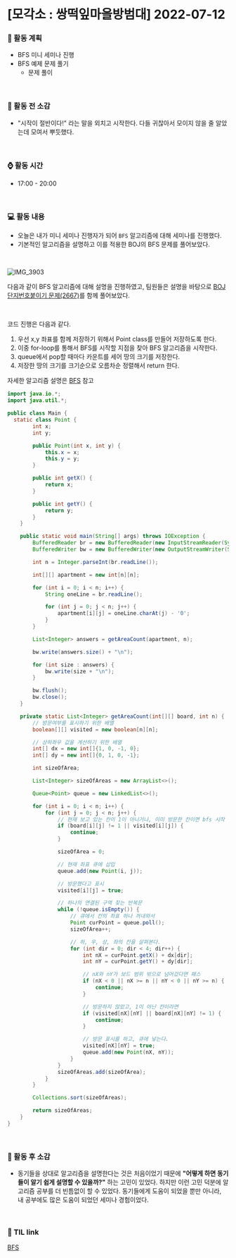 # [모각소 : 쌍떡잎마을방범대] 2022-07-12

### 📅 활동 계획
* BFS 미니 세미나 진행
* BFS 예제 문제 풀기
  * 문제 풀이

<br>

### 💬 활동 전 소감
* "시작이 절반이다!" 라는 말을 외치고 시작한다. 다들 귀찮아서 모이지 않을 줄 알았는데 모여서 뿌듯했다.

<br>

### ⌚️ 활동 시간
* 17:00 - 20:00

<br>

### 💻 활동 내용
* 오늘은 내가 미니 세미나 진행자가 되어 `BFS` 알고리즘에 대해 세미나를 진행했다. 
* 기본적인 알고리즘을 설명하고 이를 적용한 BOJ의 BFS 문제를 풀어보았다.

<br>

![IMG_3903](https://user-images.githubusercontent.com/81270604/178497825-605ab883-40ba-471d-a11b-033ab2d589ec.JPG)

다음과 같이 BFS 알고리즘에 대해 설명을 진행하였고, 팀원들은 설명을 바탕으로 [BOJ 단지번호붙이기 문제(2667)](https://www.acmicpc.net/problem/2667)를 함께 풀어보았다.

<br>

코드 진행은 다음과 같다. 
1. 우선 x,y 좌표를 함께 저장하기 위해서 Point class를 만들어 저장하도록 한다.
2. 이중 for-loop를 통해서 BFS를 시작할 지점을 찾아 BFS 알고리즘을 시작한다. 
3. queue에서 pop할 때마다 카운트를 세어 땅의 크기를 저장한다.
4. 저장한 땅의 크기를 크기순으로 오름차순 정렬해서 return 한다.

자세한 알고리즘 설명은 [BFS](https://github.com/Egenieee/TIL/blob/main/Algorithm/BFS.md) 참고


```java
import java.io.*;
import java.util.*;

public class Main {
  static class Point {
        int x;
        int y;

        public Point(int x, int y) {
            this.x = x;
            this.y = y;
        }

        public int getX() {
            return x;
        }

        public int getY() {
            return y;
        }
    }

    public static void main(String[] args) throws IOException {
        BufferedReader br = new BufferedReader(new InputStreamReader(System.in));
        BufferedWriter bw = new BufferedWriter(new OutputStreamWriter(System.out));

        int n = Integer.parseInt(br.readLine());

        int[][] apartment = new int[n][n];

        for (int i = 0; i < n; i++) {
            String oneLine = br.readLine();

            for (int j = 0; j < n; j++) {
                apartment[i][j] = oneLine.charAt(j) - '0';
            }
        }

        List<Integer> answers = getAreaCount(apartment, n);

        bw.write(answers.size() + "\n");

        for (int size : answers) {
            bw.write(size + "\n");
        }

        bw.flush();
        bw.close();
    }

    private static List<Integer> getAreaCount(int[][] board, int n) {
        // 방문여부를 표시하기 위한 배열
        boolean[][] visited = new boolean[n][n];

        // 상하좌우 값을 계산하기 위한 배열
        int[] dx = new int[]{1, 0, -1, 0};
        int[] dy = new int[]{0, 1, 0, -1};

        int sizeOfArea;

        List<Integer> sizeOfAreas = new ArrayList<>();

        Queue<Point> queue = new LinkedList<>();

        for (int i = 0; i < n; i++) {
            for (int j = 0; j < n; j++) {
                // 현재 보고 있는 칸이 1이 아니거나, 이미 방문한 칸이면 bfs 시작 안함
                if (board[i][j] != 1 || visited[i][j]) {
                    continue;
                }

                sizeOfArea = 0;

                // 현재 좌표 큐에 삽입
                queue.add(new Point(i, j));

                // 방문했다고 표시
                visited[i][j] = true;

                // 하나의 연결된 구역 찾는 반복문
                while (!queue.isEmpty()) {
                    // 큐에서 칸의 좌표 하나 꺼내와서
                    Point curPoint = queue.poll();
                    sizeOfArea++;

                    // 하, 우, 상, 좌의 칸을 살펴본다.
                    for (int dir = 0; dir < 4; dir++) {
                        int nX = curPoint.getX() + dx[dir];
                        int nY = curPoint.getY() + dy[dir];

                        // nX와 nY가 보드 범위 밖으로 넘어갔다면 패스
                        if (nX < 0 || nX >= n || nY < 0 || nY >= n) {
                            continue;
                        }

                        // 방문하지 않았고, 1이 아닌 칸이라면
                        if (visited[nX][nY] || board[nX][nY] != 1) {
                            continue;
                        }

                        // 방문 표시를 하고, 큐에 넣는다.
                        visited[nX][nY] = true;
                        queue.add(new Point(nX, nY));
                    }
                }
                sizeOfAreas.add(sizeOfArea);
            }
        }

        Collections.sort(sizeOfAreas);

        return sizeOfAreas;
    }
}

```

<br>

### 💬 활동 후 소감
* 동기들을 상대로 알고리즘을 설명한다는 것은 처음이었기 때문에 **"어떻게 하면 동기들이 알기 쉽게 설명할 수 있을까?"** 하는 고민이 있었다. 하지만 이런 고민 덕분에 알고리즘 공부를 더 빈틈없이 할 수 있었다. 동기들에게 도움이 되었을 뿐만 아니라, 내 공부에도 많은 도움이 되었던 세미나 경험이었다.

<br>

### 🔗 TIL link
[BFS](https://github.com/Egenieee/TIL/blob/main/Algorithm/BFS.md)